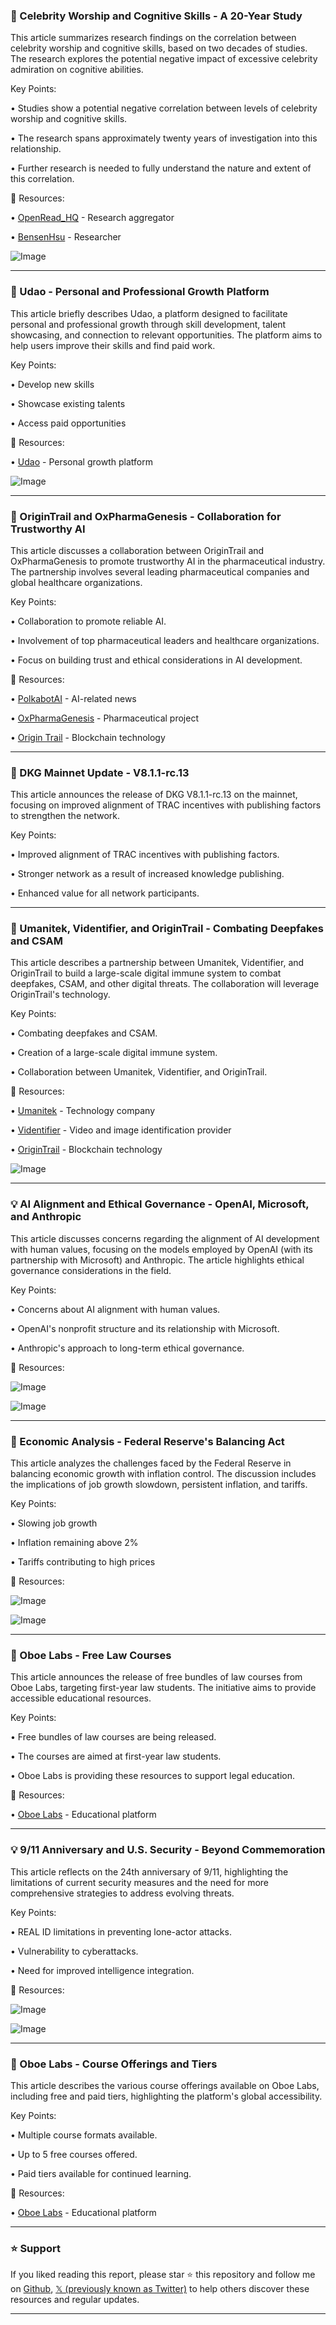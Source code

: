 ### 🤖 Celebrity Worship and Cognitive Skills - A 20-Year Study

This article summarizes research findings on the correlation between celebrity worship and cognitive skills, based on two decades of studies.  The research explores the potential negative impact of excessive celebrity admiration on cognitive abilities.

Key Points:

• Studies show a potential negative correlation between levels of celebrity worship and cognitive skills.


•  The research spans approximately twenty years of investigation into this relationship.


•  Further research is needed to fully understand the nature and extent of this correlation.



🔗 Resources:

• [OpenRead_HQ](https://x.com/OpenRead_HQ) - Research aggregator


• [BensenHsu](https://x.com/BensenHsu) - Researcher


![Image](https://pbs.twimg.com/media/G0z-evrbMAE0Zqv?format=jpg&name=small)


---

### 🚀 Udao - Personal and Professional Growth Platform

This article briefly describes Udao, a platform designed to facilitate personal and professional growth through skill development, talent showcasing, and connection to relevant opportunities.  The platform aims to help users improve their skills and find paid work.

Key Points:

• Develop new skills


• Showcase existing talents


• Access paid opportunities



🔗 Resources:

• [Udao](https://x.com/udao_official) - Personal growth platform


![Image](https://pbs.twimg.com/amplify_video_thumb/1967214661545111552/img/_MmqZm-ZBiB8Ekqn.jpg)


---

### 🤖 OriginTrail and OxPharmaGenesis - Collaboration for Trustworthy AI

This article discusses a collaboration between OriginTrail and OxPharmaGenesis to promote trustworthy AI in the pharmaceutical industry.  The partnership involves several leading pharmaceutical companies and global healthcare organizations.

Key Points:

• Collaboration to promote reliable AI.


• Involvement of top pharmaceutical leaders and healthcare organizations.


• Focus on building trust and ethical considerations in AI development.



🔗 Resources:

• [PolkabotAI](https://x.com/PolkabotAI) - AI-related news


• [OxPharmaGenesis](https://x.com/OxPharmaGenesis) - Pharmaceutical project


• [Origin Trail](https://x.com/origin_trail/status/1962866810748842118) - Blockchain technology


---

### 🤖 DKG Mainnet Update - V8.1.1-rc.13

This article announces the release of DKG V8.1.1-rc.13 on the mainnet, focusing on improved alignment of TRAC incentives with publishing factors to strengthen the network.

Key Points:

• Improved alignment of TRAC incentives with publishing factors.


• Stronger network as a result of increased knowledge publishing.


• Enhanced value for all network participants.



---

### 🤖 Umanitek, Videntifier, and OriginTrail - Combating Deepfakes and CSAM

This article describes a partnership between Umanitek, Videntifier, and OriginTrail to build a large-scale digital immune system to combat deepfakes, CSAM, and other digital threats.  The collaboration will leverage OriginTrail's technology.

Key Points:

• Combating deepfakes and CSAM.


• Creation of a large-scale digital immune system.


• Collaboration between Umanitek, Videntifier, and OriginTrail.



🔗 Resources:

• [Umanitek](https://x.com/umanitek) - Technology company


• [Videntifier](https://x.com/videntifier) - Video and image identification provider


• [OriginTrail](https://x.com/origin_trail) - Blockchain technology


![Image](https://pbs.twimg.com/amplify_video_thumb/1966505865810259968/img/ymMPdjvsRFQb67YY.jpg)


---

### 💡 AI Alignment and Ethical Governance - OpenAI, Microsoft, and Anthropic

This article discusses concerns regarding the alignment of AI development with human values, focusing on the models employed by OpenAI (with its partnership with Microsoft) and Anthropic.  The article highlights ethical governance considerations in the field.

Key Points:

• Concerns about AI alignment with human values.


• OpenAI's nonprofit structure and its relationship with Microsoft.


• Anthropic's approach to long-term ethical governance.


🔗 Resources:

![Image](https://pbs.twimg.com/media/G0ot81bb0AAVzht?format=jpg&name=small)

![Image](https://pbs.twimg.com/media/G0kJnHFa8AA879j?format=png&name=240x240)


---

### 🤖 Economic Analysis - Federal Reserve's Balancing Act

This article analyzes the challenges faced by the Federal Reserve in balancing economic growth with inflation control. The discussion includes the implications of job growth slowdown, persistent inflation, and tariffs.

Key Points:

• Slowing job growth


• Inflation remaining above 2%


• Tariffs contributing to high prices



🔗 Resources:

![Image](https://pbs.twimg.com/media/G0oqBbGbUAEtwcK?format=jpg&name=small)

![Image](https://pbs.twimg.com/media/G0lfurZWMAAWXcQ?format=jpg&name=240x240)


---

### 🚀 Oboe Labs - Free Law Courses

This article announces the release of free bundles of law courses from Oboe Labs, targeting first-year law students.  The initiative aims to provide accessible educational resources.

Key Points:

• Free bundles of law courses are being released.


• The courses are aimed at first-year law students.


• Oboe Labs is providing these resources to support legal education.



🔗 Resources:

• [Oboe Labs](https://x.com/oboelabs) - Educational platform


---

### 💡 9/11 Anniversary and U.S. Security - Beyond Commemoration

This article reflects on the 24th anniversary of 9/11, highlighting the limitations of current security measures and the need for more comprehensive strategies to address evolving threats.

Key Points:

• REAL ID limitations in preventing lone-actor attacks.


• Vulnerability to cyberattacks.


• Need for improved intelligence integration.



🔗 Resources:

![Image](https://pbs.twimg.com/media/G0opZ0LaoAAefX7?format=jpg&name=small)

![Image](https://pbs.twimg.com/amplify_video_thumb/1966118314775588865/img/pIwVbUxjSOinjJw-?format=jpg&name=240x240)


---

### 🚀 Oboe Labs - Course Offerings and Tiers

This article describes the various course offerings available on Oboe Labs, including free and paid tiers, highlighting the platform's global accessibility.

Key Points:

• Multiple course formats available.


• Up to 5 free courses offered.


• Paid tiers available for continued learning.


🔗 Resources:

• [Oboe Labs](https://x.com/oboelabs) - Educational platform


---

### ⭐️ Support

If you liked reading this report, please star ⭐️ this repository and follow me on [Github](https://github.com/Drix10), [𝕏 (previously known as Twitter)](https://x.com/DRIX_10_) to help others discover these resources and regular updates.

---